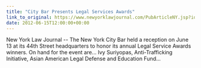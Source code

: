 ```yaml
---
title: "City Bar Presents Legal Services Awards"
link_to_original: https://www.newyorklawjournal.com/PubArticleNY.jsp?id=1202559510651&City_Bar_Presents_Legal_Services_Awards&slreturn=20120721154754)  
date: 2012-06-15T12:00:00+00:00
---
```

  
New York Law Journal -- The New York City Bar held a reception on June 13 at its 44th Street headquarters to honor its annual Legal Service Awards winners. On hand for the event are... Ivy Suriyopas, Anti-Trafficking Initiative, Asian American Legal Defense and Education Fund...



